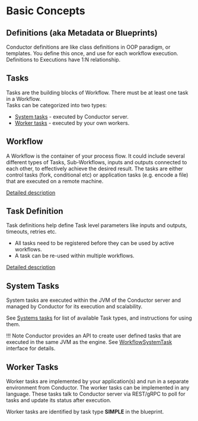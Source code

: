 
# Basic Concepts

## Definitions (aka Metadata or Blueprints)
Conductor definitions are like class definitions in OOP paradigm, or templates. You define this once, and use for each workflow execution. Definitions to Executions have 1:N relationship.

## Tasks
Tasks are the building blocks of Workflow. There must be at least one task in a Workflow.  
Tasks can be categorized into two types: 

 * [System tasks](../configuration/systask) - executed by Conductor server.
 * [Worker tasks](../configuration/workerdef) - executed by your own workers.

## Workflow
A Workflow is the container of your process flow. It could include several different types of Tasks, Sub-Workflows, inputs and outputs connected to each other, to effectively achieve the desired result. The tasks are either control tasks (fork, conditional etc) or application tasks (e.g. encode a file) that are executed on a remote machine.

[Detailed description](../configuration/workflowdef)

## Task Definition
Task definitions help define Task level parameters like inputs and outputs, timeouts, retries etc.

* All tasks need to be registered before they can be used by active workflows.
* A task can be re-used within multiple workflows.

[Detailed description](../configuration/taskdef)

## System Tasks
System tasks are executed within the JVM of the Conductor server and managed by Conductor for its execution and scalability.

See [Systems tasks](../configuration/systask) for list of available Task types, and instructions for using them.

!!! Note
	Conductor provides an API to create user defined tasks that are executed in the same JVM as the engine.	See [WorkflowSystemTask](https://github.com/Netflix/conductor/blob/main/core/src/main/java/com/netflix/conductor/core/execution/tasks/WorkflowSystemTask.java) interface for details.

## Worker Tasks
Worker tasks are implemented by your application(s) and run in a separate environment from Conductor. The worker tasks can be implemented in any language.  These tasks talk to Conductor server via REST/gRPC to poll for tasks and update its status after execution.

Worker tasks are identified by task type __SIMPLE__ in the blueprint.
